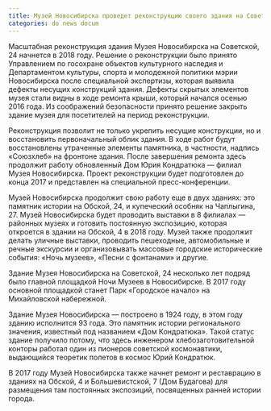 ```yaml
---
title: Музей Новосибирска проведет реконструкцию своего здания на Советской, 24
categories: do news docum
---
```

Масштабная реконструкция здания Музея Новосибирска на Советской, 24 начнется в 2018 году. Решение о реконструкции было принято Управлением по госохране объектов культурного наследия и Департаментом культуры, спорта и молодежной политики мэрии Новосибирска после специальной экспертизы, которая выявила дефекты несущих конструкций здания. Дефекты скрытых элементов музея стали видны в ходе ремонта крыши, который начался осенью 2016 года. Из соображений безопасности принято решение закрыть здание музея для посетителей на период реконструкции.

Реконструкция позволит не только укрепить несущие конструкции, но и восстановить первоначальный облик здания. В ходе работ будут восстановлены утраченные элементы памятника, в частности, надпись «Союзхлеб» на фронтоне здания. После завершения ремонта здесь продолжит работу обновленный Дом Юрия Кондратюка — филиал Музея Новосибирска. Проект реконструкции будет подготовлен до конца 2017 и представлен на специальной пресс-конференции.

Музей Новосибирска продолжит свою работу еще в двух зданиях: это памятник истории на Обской, 24, и купеческий особняк на Чаплыгина, 27. Музей Новосибирска будет проводить выставки в 8 филиалах — районных музеях и готовить постоянную экспозицию, которая откроется в здании на Обской, 4 в 2018 году. Музей также продолжит делать уличные выставки, проводить пешеходные, автомобильные и речные экскурсии и организовывать массовые городские исторические события: «Ночь музеев», «Песни с фонтанами» и другие.

Здание Музея Новосибирска на Советской, 24 несколько лет подряд было главной площадкой Ночи Музеев в Новосибирске. В 2017 году основной площадкой станет Парк «Городское начало» на Михайловской набережной.

Здание Музея Новосибирска — построено в 1924 году, в этом году зданию исполнится 93 года. Это памятник истории регионального значения, известный под названием «Дом Кондратюка». Такой статус здание получило потому, что здесь инженером хлебозаготовительной конторы работал один из пионеров советской космонавтики, выдающийся теоретик полетов в космос Юрий Кондратюк.

В 2017 году Музей Новосибирска также начнет ремонт и реставрацию в зданиях на Обской, 4 и Большевистской, 7 (Дом Будагова) для размещения там постоянных экспозиций, посвященных ранней истории города.
